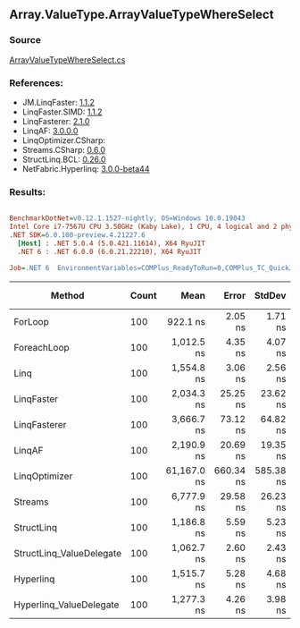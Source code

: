 ﻿## Array.ValueType.ArrayValueTypeWhereSelect

### Source
[ArrayValueTypeWhereSelect.cs](../LinqBenchmarks/Array/ValueType/ArrayValueTypeWhereSelect.cs)

### References:
- JM.LinqFaster: [1.1.2](https://www.nuget.org/packages/JM.LinqFaster/1.1.2)
- LinqFaster.SIMD: [1.1.2](https://www.nuget.org/packages/LinqFaster.SIMD/1.0.3)
- LinqFasterer: [2.1.0](https://www.nuget.org/packages/LinqFasterer/2.1.0)
- LinqAF: [3.0.0.0](https://www.nuget.org/packages/LinqAF/3.0.0.0)
- LinqOptimizer.CSharp: [](https://www.nuget.org/packages/LinqOptimizer.CSharp/)
- Streams.CSharp: [0.6.0](https://www.nuget.org/packages/Streams.CSharp/0.6.0)
- StructLinq.BCL: [0.26.0](https://www.nuget.org/packages/StructLinq/0.26.0)
- NetFabric.Hyperlinq: [3.0.0-beta44](https://www.nuget.org/packages/NetFabric.Hyperlinq/3.0.0-beta44)

### Results:
``` ini

BenchmarkDotNet=v0.12.1.1527-nightly, OS=Windows 10.0.19043
Intel Core i7-7567U CPU 3.50GHz (Kaby Lake), 1 CPU, 4 logical and 2 physical cores
.NET SDK=6.0.100-preview.4.21227.6
  [Host] : .NET 5.0.4 (5.0.421.11614), X64 RyuJIT
  .NET 6 : .NET 6.0.0 (6.0.21.22210), X64 RyuJIT

Job=.NET 6  EnvironmentVariables=COMPlus_ReadyToRun=0,COMPlus_TC_QuickJitForLoops=1,COMPlus_TieredPGO=1  Runtime=.NET 6.0  

```
|                   Method | Count |        Mean |     Error |    StdDev | Ratio | RatioSD |   Gen 0 | Gen 1 | Gen 2 | Allocated |
|------------------------- |------ |------------:|----------:|----------:|------:|--------:|--------:|------:|------:|----------:|
|                  ForLoop |   100 |    922.1 ns |   2.05 ns |   1.71 ns |  1.00 |    0.00 |       - |     - |     - |         - |
|              ForeachLoop |   100 |  1,012.5 ns |   4.35 ns |   4.07 ns |  1.10 |    0.01 |       - |     - |     - |         - |
|                     Linq |   100 |  1,554.8 ns |   3.06 ns |   2.56 ns |  1.69 |    0.00 |  0.1030 |     - |     - |     216 B |
|               LinqFaster |   100 |  2,034.3 ns |  25.25 ns |  23.62 ns |  2.20 |    0.02 |  4.7264 |     - |     - |   9,904 B |
|             LinqFasterer |   100 |  3,666.7 ns |  73.12 ns |  64.82 ns |  3.98 |    0.06 |  6.0043 |     - |     - |  12,592 B |
|                   LinqAF |   100 |  2,190.9 ns |  20.69 ns |  19.35 ns |  2.37 |    0.02 |       - |     - |     - |         - |
|            LinqOptimizer |   100 | 61,167.0 ns | 660.34 ns | 585.38 ns | 66.27 |    0.63 | 74.0356 |     - |     - | 156,351 B |
|                  Streams |   100 |  6,777.9 ns |  29.58 ns |  26.23 ns |  7.35 |    0.03 |  0.4654 |     - |     - |     976 B |
|               StructLinq |   100 |  1,186.8 ns |   5.59 ns |   5.23 ns |  1.29 |    0.01 |  0.0305 |     - |     - |      64 B |
| StructLinq_ValueDelegate |   100 |  1,062.7 ns |   2.60 ns |   2.43 ns |  1.15 |    0.00 |       - |     - |     - |         - |
|                Hyperlinq |   100 |  1,515.7 ns |   5.28 ns |   4.68 ns |  1.64 |    0.01 |       - |     - |     - |         - |
|  Hyperlinq_ValueDelegate |   100 |  1,277.3 ns |   4.26 ns |   3.98 ns |  1.39 |    0.00 |       - |     - |     - |         - |

